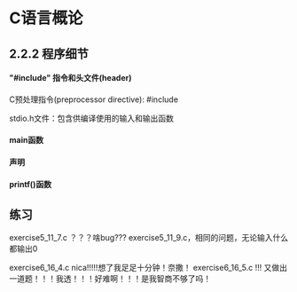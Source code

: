 # C语言概论

## 2.2.2 程序细节

#### "#include" 指令和头文件(header)

C预处理指令(preprocessor directive): #include

stdio.h文件：包含供编译使用的输入和输出函数

#### main函数

#### 声明

#### printf()函数

## 练习

exercise5_11_7.c ？？？啥bug???
exercise5_11_9.c，相同的问题，无论输入什么都输出0

exercise6_16_4.c nica!!!!!想了我足足十分钟！奈撒！
exercise6_16_5.c !!! 又做出一道题！！！我透！！！好难啊！！！是我智商不够了吗！